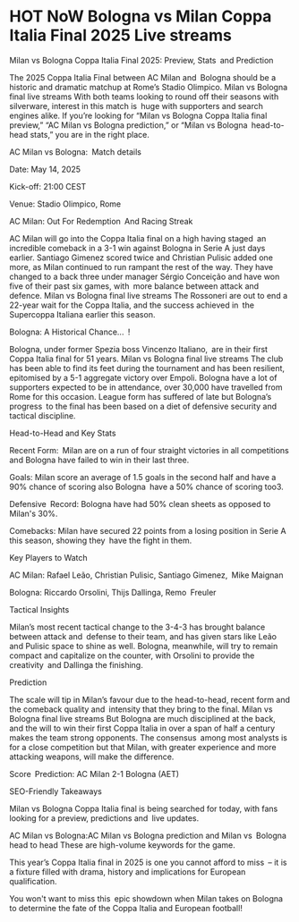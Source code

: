 # HOT NoW Bologna vs Milan Coppa Italia Final 2025 Live streams

Milan vs Bologna Coppa Italia Final 2025: Preview, Stats and Prediction

The 2025 Coppa Italia Final between AC Milan and Bologna should be a historic and dramatic matchup at Rome’s Stadio Olimpico. Milan vs Bologna final live streams With both teams looking to round off their seasons with silverware, interest in this match is huge with supporters and search engines alike. If you’re looking for “Milan vs Bologna Coppa Italia final preview,” “AC Milan vs Bologna prediction,” or “Milan vs Bologna head-to-head stats,” you are in the right place.

AC Milan vs Bologna: Match details

Date: May 14, 2025

Kick-off: 21:00 CEST

Venue: Stadio Olimpico, Rome

AC Milan: Out For Redemption And Racing Streak

AC Milan will go into the Coppa Italia final on a high having staged an incredible comeback in a 3-1 win against Bologna in Serie A just days earlier. Santiago Gimenez scored twice and Christian Pulisic added one more, as Milan continued to run rampant the rest of the way. They have changed to a back three under manager Sérgio Conceição and have won five of their past six games, with more balance between attack and defence. Milan vs Bologna final live streams  The Rossoneri are out to end a 22-year wait for the Coppa Italia, and the success achieved in the Supercoppa Italiana earlier this season.

Bologna: A Historical Chance... !

Bologna, under former Spezia boss Vincenzo Italiano, are in their first Coppa Italia final for 51 years. Milan vs Bologna final live streams  The club has been able to find its feet during the tournament and has been resilient, epitomised by a 5-1 aggregate victory over Empoli. Bologna have a lot of supporters expected to be in attendance, over 30,000 have travelled from Rome for this occasion. League form has suffered of late but Bologna’s progress to the final has been based on a diet of defensive security and tactical discipline.

Head-to-Head and Key Stats

Recent Form: Milan are on a run of four straight victories in all competitions and Bologna have failed to win in their last three.

Goals: Milan score an average of 1.5 goals in the second half and have a 90% chance of scoring also Bologna have a 50% chance of scoring too3.

Defensive Record: Bologna have had 50% clean sheets as opposed to Milan's 30%.

Comebacks: Milan have secured 22 points from a losing position in Serie A this season, showing they have the fight in them.

Key Players to Watch

AC Milan: Rafael Leão, Christian Pulisic, Santiago Gimenez, Mike Maignan

Bologna: Riccardo Orsolini, Thijs Dallinga, Remo Freuler

Tactical Insights

Milan’s most recent tactical change to the 3-4-3 has brought balance between attack and defense to their team, and has given stars like Leão and Pulisic space to shine as well. Bologna, meanwhile, will try to remain compact and capitalize on the counter, with Orsolini to provide the creativity and Dallinga the finishing.

Prediction

The scale will tip in Milan’s favour due to the head-to-head, recent form and the comeback quality and intensity that they bring to the final. Milan vs Bologna final live streams But Bologna are much disciplined at the back, and the will to win their first Coppa Italia in over a span of half a century makes the team strong opponents. The consensus among most analysts is for a close competition but that Milan, with greater experience and more attacking weapons, will make the difference.

Score Prediction: AC Milan 2-1 Bologna (AET)

SEO-Friendly Takeaways

Milan vs Bologna Coppa Italia final is being searched for today, with fans looking for a preview, predictions and live updates.

AC Milan vs Bologna:AC Milan vs Bologna prediction and Milan vs Bologna head to head These are high-volume keywords for the game.

This year’s Coppa Italia final in 2025 is one you cannot afford to miss – it is a fixture filled with drama, history and implications for European qualification.

You won't want to miss this epic showdown when Milan takes on Bologna to determine the fate of the Coppa Italia and European football!
